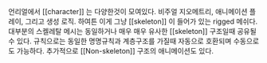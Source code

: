 언리얼에서 [[character]] 는 다양한것이 모여있다. 비주얼 지오메트리, 애니메이션 플레이, 그리고 생성 로직. 하여튼 이게 그냥 [[skeleton]] 이 들어가 있는 rigged 메쉬다. 
대부분의 스켈레탈 메시는 동일하거나 매우 매우 유사한 [[skeleton]] 구조일때 공유될 수 있다. 규칙으로는 동일한 명명규칙과 계층구조를 가질때 자동으로 호환되며 수동으로도 가능하다.
추가적으로 [[Non-skeleton]] 구조의 애니메이션도 있다.